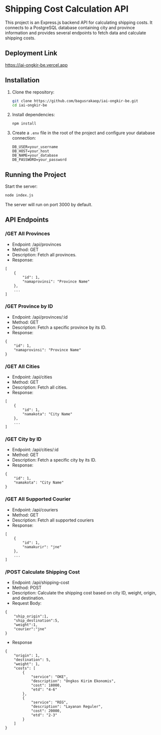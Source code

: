 # Shipping Cost Calculation API
This project is an Express.js backend API for calculating shipping costs. It connects to a PostgreSQL database containing city and province information and provides several endpoints to fetch data and calculate shipping costs.

## Deployment Link
https://iai-ongkir-be.vercel.app

## Installation

1. Clone the repository:
    ```bash
    git clone https://github.com/bagusrakaop/iai-ongkir-be.git
    cd iai-ongkir-be
    ```

2. Install dependencies:
    ```bash
    npm install
    ```

4. Create a `.env` file in the root of the project and configure your database connection:
    ```
    DB_USER=your_username
    DB_HOST=your_host
    DB_NAME=your_database
    DB_PASSWORD=your_password
    ```

## Running the Project

Start the server:
```bash
node index.js
```

The server will run on port 3000 by default.

## API Endpoints
### /GET All Provinces
- Endpoint: /api/provinces
- Method: GET
- Description: Fetch all provinces.
- Response:
```
[
    {
        "id": 1,
        "namaprovinsi": "Province Name"
    },
    ...
]
```

### /GET Province by ID
- Endpoint: /api/provinces/:id
- Method: GET
- Description: Fetch a specific province by its ID.
- Response:
```
{
    "id": 1,
    "namaprovinsi": "Province Name"
}
```

### /GET All Cities
- Endpoint: /api/cities
- Method: GET
- Description: Fetch all cities.
- Response:
```
[
    {
        "id": 1,
        "namakota": "City Name"
    },
    ...
]
```

### /GET City by ID
- Endpoint: /api/cities/:id
- Method: GET
- Description: Fetch a specific city by its ID.
- Response:
```
{
    "id": 1,
    "namakota": "City Name"
}
```

### /GET All Supported Courier
- Endpoint: /api/couriers
- Method: GET
- Description: Fetch all supported couriers
- Response:
```
[
    {
        "id": 1,
        "namakurir": "jne"
    },
    ...
]
```

### /POST Calculate Shipping Cost
- Endpoint: /api/shipping-cost
- Method: POST
- Description: Calculate the shipping cost based on city ID, weight, origin, and destination.
- Request Body:
```
{
    "ship_origin":1,
    "ship_destination":5,
    "weight":1,
    "courier":"jne"
}
```
- Response
```
{
    "origin": 1,
    "destination": 5,
    "weight": 1,
    "costs": [
        {
            "service": "OKE",
            "description": "Ongkos Kirim Ekonomis",
            "cost": 18000,
            "etd": "4-6"
        },
        {
            "service": "REG",
            "description": "Layanan Reguler",
            "cost": 20000,
            "etd": "2-3"
        }
    ]
}
```